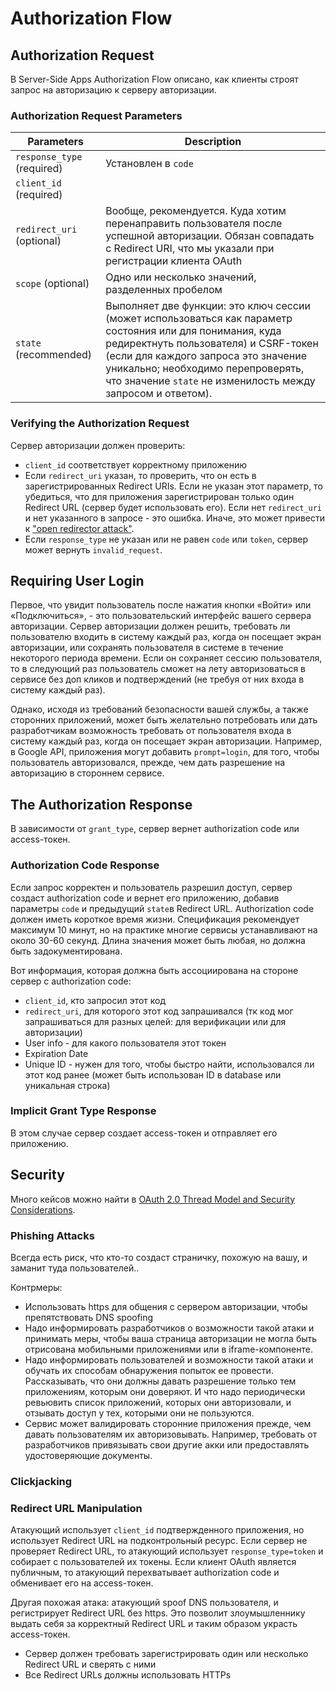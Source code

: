 # Authorization Flow

## Authorization Request

В Server-Side Apps Authorization Flow описано, как клиенты строят запрос на авторизацию к серверу авторизации.

### Authorization Request Parameters

| Parameters                 | Description                                                                                                                                                                                                                                                                                    |
| -------------------------- | ---------------------------------------------------------------------------------------------------------------------------------------------------------------------------------------------------------------------------------------------------------------------------------------------- |
| `response_type` (required) | Установлен в `code`                                                                                                                                                                                                                                                                            |
| `client_id` (required)     |                                                                                                                                                                                                                                                                                                |
| `redirect_uri` (optional)  | Вообще, рекомендуется. Куда хотим перенаправить пользователя после успешной авторизации. Обязан совпадать с Redirect URI, что мы указали при регистрации клиента OAuth                                                                                                                         |
| `scope` (optional)         | Одно или несколько значений, разделенных пробелом                                                                                                                                                                                                                                              |
| `state` (recommended)      | Выполняет две функции: это ключ сессии (может использоваться как параметр состояния или для понимания, куда редиректнуть пользователя) и CSRF-токен (если для каждого запроса это значение уникально; необходимо перепроверять, что значение `state` не изменилость между запросом и ответом). |

### Verifying the Authorization Request

Сервер авторизации должен проверить:

* `client_id` соответствует корректному приложению
* Если `redirect_uri` указан, то проверить, что он есть в зарегистрированных Redirect URIs. Если не указан этот параметр, то убедиться, что для приложения зарегистрирован только один Redirect URL (сервер будет использовать его). Если нет `redirect_uri` и нет указанного в запросе - это ошибка. Иначе, это может привести к ["open redirector attack"](https://oauth.net/advisories/2014-1-covert-redirect/).
* Если `response_type` не указан или не равен `code` или `token`, сервер может вернуть `invalid_request`.

## Requiring User Login

Первое, что увидит пользователь после нажатия кнопки «Войти» или «Подключиться», - это пользовательский интерфейс вашего сервера авторизации. Сервер авторизации должен решить, требовать ли пользователю входить в систему каждый раз, когда он посещает экран авторизации, или сохранять пользователя в системе в течение некоторого периода времени. Если он сохраняет сессию пользователя, то в следующий раз пользователь сможет на лету авторизоваться в сервисе без доп кликов и подтверждений (не требуя от них входа в систему каждый раз).

Однако, исходя из требований безопасности вашей службы, а также сторонних приложений, может быть желательно потребовать или дать разработчикам возможность требовать от пользователя входа в систему каждый раз, когда он посещает экран авторизации. Например, в Google API, приложения могут добавить `prompt=login`, для того, чтобы пользователь авторизовался, прежде, чем дать разрешение на авторизацию в стороннем сервисе.

## The Authorization Response

В зависимости от `grant_type`, сервер вернет authorization code или access-токен.

### Authorization Code Response

Если запрос корректен и пользователь разрешил доступ, сервер создаст authorization code и вернет его приложению, добавив параметры `code` и предыдущий `state`в Redirect URL. Authorization code должен иметь короткое время жизни. Спецификация рекомендует максимум 10 минут, но на практике многие сервисы устанавливают на около 30-60 секунд. Длина значения может быть любая, но должна быть задокументирована.

Вот информация, которая должна быть ассоциирована на стороне сервер с authorization code:

* `client_id`, кто запросил этот код
* `redirect_uri`, для которого этот код запрашивался (тк код мог запрашиваться для разных целей: для верификации или для авторизации)
* User info - для какого пользователя этот токен
* Expiration Date
* Unique ID - нужен для того, чтобы быстро найти, использовался ли этот код ранее (может быть использован ID в database или уникальная строка)

### Implicit Grant Type Response

В этом случае сервер создает access-токен и отправляет его приложению.

## Security

Много кейсов можно найти в [OAuth 2.0 Thread Model and Security Considerations](https://tools.ietf.org/html/rfc6819).

### Phishing Attacks

Всегда есть риск, что кто-то создаст страничку, похожую на вашу, и заманит туда пользователей..

Контрмеры:

* Использовать https для общения с сервером авторизации, чтобы препятствовать DNS spoofing
* Надо информировать разработчиков о возможности такой атаки и принимать меры, чтобы ваша страница авторизации не могла быть отрисована мобильными приложениями или в iframe-компоненте.
* Надо информировать пользователей и возможности такой атаки и обучать их способам обнаружения попыток ее провести. Рассказывать, что они должны давать разрешение только тем приложениям, которым они доверяют. И что надо периодически ревьювить список приложений, которых они авторизовали, и отзывать доступ у тех, которыми они не пользуются.
* Сервис может валидировать сторонние приложения прежде, чем давать пользователям их авторизовывать. Например, требовать от разработчиков привязывать свои другие акки или предоставлять удостоверяющие документы.

### Clickjacking

### Redirect URL Manipulation

Атакующий использует `client_id` подтвержденного приложения, но использует Redirect URL на подконтрольный ресурс. Если сервер не проверяет Redirect URL, то атакующий использует `response_type=token` и собирает с пользователей их токены. Если клиент OAuth является публичным, то атакующий перехватывает authorization code и обменивает его на access-токен.

Другая похожая атака: атакующий spoof DNS пользователя, и регистрирует Redirect URL без https. Это позволит злоумышленнику выдать себя за корректный Redirect URL и таким образом украсть access-токен.

* Сервер должен требовать зарегистрировать один или несколько Redirect URL и сверять с ними
* Все Redirect URLs должны использовать HTTPs
